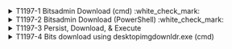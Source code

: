 <details>
<summary>T1197-1 Bitsadmin Download (cmd) :white_check_mark:
</summary>
  <b>Splunk</b>
<pre>$ index=win_* EventChannel="Microsoft-Windows-Sysmon/Operational" Image="*bitsadmin.exe" AND (CommandLine="*transfer*" OR CommandLine="*download*") </pre>
</details>
<details>
<summary>T1197-2 Bitsadmin Download (PowerShell) :white_check_mark:
</summary>
  <b>Splunk</b>
<pre>$ index=win_* EventChannel="Microsoft-Windows-Sysmon/Operational" Image="*powershell.exe" CommandLine="*Start-BitsTransfer*" </pre>
</details>
<details>
<summary>T1197-3 Persist, Download, & Execute
</summary>
<pre>$ NA </pre>
</details>
<details>
<summary>T1197-4 Bits download using desktopimgdownldr.exe (cmd)
</summary>
<pre>$ NA </pre>
</details>

